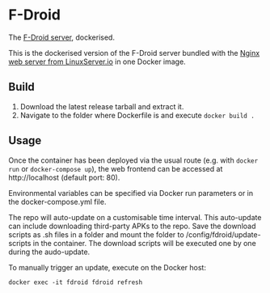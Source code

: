 # F-Droid

The [F-Droid server](https://gitlab.com/fdroid/fdroidserver), dockerised.

This is the dockerised version of the F-Droid server bundled with the [Nginx web server from LinuxServer.io](https://hub.docker.com/r/linuxserver/nginx) in one Docker image.

## Build

1. Download the latest release tarball and extract it.
2. Navigate to the folder where Dockerfile is and execute `docker build .`

## Usage

Once the container has been deployed via the usual route (e.g. with `docker run` or `docker-compose up`), the web frontend can be accessed at http://localhost (default port: 80).

Environmental variables can be specified via Docker run parameters or in the docker-compose.yml file.

The repo will auto-update on a customisable time interval. This auto-update can include downloading third-party APKs to the repo. Save the download scripts as .sh files in a folder and mount the folder to /config/fdroid/update-scripts in the container. The download scripts will be executed one by one during the audo-update.

To manually trigger an update, execute on the Docker host:

```
docker exec -it fdroid fdroid refresh
```
